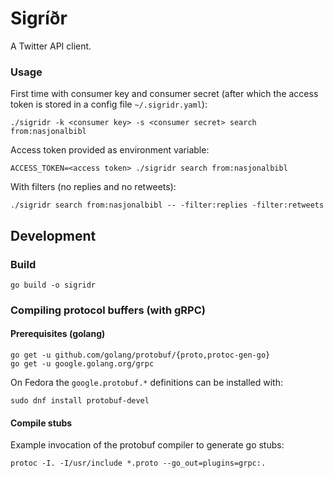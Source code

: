 # Sigríðr

A Twitter API client.

### Usage

First time with consumer key and consumer secret (after which the access token is stored in a config file `~/.sigridr.yaml`):
```
./sigridr -k <consumer key> -s <consumer secret> search from:nasjonalbibl
```

Access token provided as environment variable:
```
ACCESS_TOKEN=<access token> ./sigridr search from:nasjonalbibl
```

With filters (no replies and no retweets):
```
./sigridr search from:nasjonalbibl -- -filter:replies -filter:retweets
```

## Development

### Build
```
go build -o sigridr
```

### Compiling protocol buffers (with gRPC)

#### Prerequisites (golang)

```
go get -u github.com/golang/protobuf/{proto,protoc-gen-go}
go get -u google.golang.org/grpc
```

On Fedora the `google.protobuf.*` definitions can be installed with: 
```
sudo dnf install protobuf-devel
```

#### Compile stubs
Example invocation of the protobuf compiler to generate go stubs:

```
protoc -I. -I/usr/include *.proto --go_out=plugins=grpc:.
```
